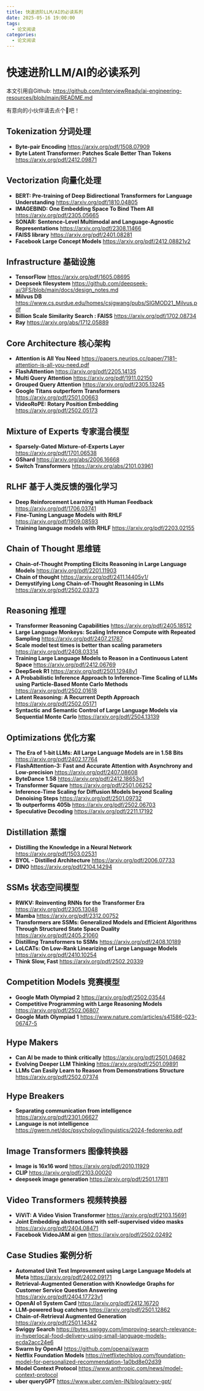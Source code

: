 ```yaml
---
title: 快速进阶LLM/AI的必读系列
date: 2025-05-16 19:00:00
tags:
  - 论文阅读
categories:
  - 论文阅读
---
```


# 快速进阶LLM/AI的必读系列

本文引用自Github: https://github.com/InterviewReady/ai-engineering-resources/blob/main/README.md

有意向的小伙伴请去点个🌟吧！

## **Tokenization 分词处理**

- **Byte-pair Encoding**
  https://arxiv.org/pdf/1508.07909
- **Byte Latent Transformer: Patches Scale Better Than Tokens**
  https://arxiv.org/pdf/2412.09871

## **Vectorization 向量化处理**

- **BERT: Pre-training of Deep Bidirectional Transformers for Language Understanding**
  https://arxiv.org/pdf/1810.04805
- **IMAGEBIND: One Embedding Space To Bind Them All**
  https://arxiv.org/pdf/2305.05665
- **SONAR: Sentence-Level Multimodal and Language-Agnostic Representations**
  https://arxiv.org/pdf/2308.11466
- **FAISS library**
  https://arxiv.org/pdf/2401.08281
- **Facebook Large Concept Models**
  https://arxiv.org/pdf/2412.08821v2

## **Infrastructure 基础设施**

- **TensorFlow**
  https://arxiv.org/pdf/1605.08695
- **Deepseek filesystem**
  https://github.com/deepseek-ai/3FS/blob/main/docs/design_notes.md
- **Milvus DB**
  https://www.cs.purdue.edu/homes/csjgwang/pubs/SIGMOD21_Milvus.pdf
- **Billion Scale Similarity Search : FAISS**
  https://arxiv.org/pdf/1702.08734
- **Ray**
  https://arxiv.org/abs/1712.05889

## **Core Architecture 核心架构**

- **Attention is All You Need**
  https://papers.neurips.cc/paper/7181-attention-is-all-you-need.pdf
- **FlashAttention**
  https://arxiv.org/pdf/2205.14135
- **Multi Query Attention**
  https://arxiv.org/pdf/1911.02150
- **Grouped Query Attention**
  https://arxiv.org/pdf/2305.13245
- **Google Titans outperform Transformers**
  https://arxiv.org/pdf/2501.00663
- **VideoRoPE: Rotary Position Embedding**
  https://arxiv.org/pdf/2502.05173

## **Mixture of Experts 专家混合模型**

- **Sparsely-Gated Mixture-of-Experts Layer**
  https://arxiv.org/pdf/1701.06538
- **GShard**
  https://arxiv.org/abs/2006.16668
- **Switch Transformers**
  https://arxiv.org/abs/2101.03961

## **RLHF 基于人类反馈的强化学习**

- **Deep Reinforcement Learning with Human Feedback**
  https://arxiv.org/pdf/1706.03741
- **Fine-Tuning Language Models with RHLF**
  https://arxiv.org/pdf/1909.08593
- **Training language models with RHLF**
  https://arxiv.org/pdf/2203.02155

## **Chain of Thought 思维链**

- **Chain-of-Thought Prompting Elicits Reasoning in Large Language Models**
  https://arxiv.org/pdf/2201.11903
- **Chain of thought**
  https://arxiv.org/pdf/2411.14405v1/
- **Demystifying Long Chain-of-Thought Reasoning in LLMs**
  https://arxiv.org/pdf/2502.03373

## **Reasoning 推理**

- **Transformer Reasoning Capabilities**
  https://arxiv.org/pdf/2405.18512
- **Large Language Monkeys: Scaling Inference Compute with Repeated Sampling**
  https://arxiv.org/pdf/2407.21787
- **Scale model test times is better than scaling parameters**
  https://arxiv.org/pdf/2408.03314
- **Training Large Language Models to Reason in a Continuous Latent Space**
  https://arxiv.org/pdf/2412.06769
- **DeepSeek R1**
  https://arxiv.org/pdf/2501.12948v1
- **A Probabilistic Inference Approach to Inference-Time Scaling of LLMs using Particle-Based Monte Carlo Methods**
  https://arxiv.org/pdf/2502.01618
- **Latent Reasoning: A Recurrent Depth Approach**
  https://arxiv.org/pdf/2502.05171
- **Syntactic and Semantic Control of Large Language Models via Sequential Monte Carlo**
  https://arxiv.org/pdf/2504.13139

## **Optimizations 优化方案**

- **The Era of 1-bit LLMs: All Large Language Models are in 1.58 Bits**
  https://arxiv.org/pdf/2402.17764
- **FlashAttention-3: Fast and Accurate Attention with Asynchrony and Low-precision**
  https://arxiv.org/pdf/2407.08608
- **ByteDance 1.58**
  https://arxiv.org/pdf/2412.18653v1
- **Transformer Square**
  https://arxiv.org/pdf/2501.06252
- **Inference-Time Scaling for Diffusion Models beyond Scaling Denoising Steps**
  https://arxiv.org/pdf/2501.09732
- **1b outperforms 405b**
  https://arxiv.org/pdf/2502.06703
- **Speculative Decoding**
  https://arxiv.org/pdf/2211.17192

## **Distillation 蒸馏**

- **Distilling the Knowledge in a Neural Network**
  https://arxiv.org/pdf/1503.02531
- **BYOL - Distilled Architecture**
  https://arxiv.org/pdf/2006.07733
- **DINO**
  https://arxiv.org/pdf/2104.14294

## **SSMs 状态空间模型**

- **RWKV: Reinventing RNNs for the Transformer Era**
  https://arxiv.org/pdf/2305.13048
- **Mamba**
  https://arxiv.org/pdf/2312.00752
- **Transformers are SSMs: Generalized Models and Efficient Algorithms Through Structured State Space Duality**
  https://arxiv.org/pdf/2405.21060
- **Distilling Transformers to SSMs**
  https://arxiv.org/pdf/2408.10189
- **LoLCATs: On Low-Rank Linearizing of Large Language Models**
  https://arxiv.org/pdf/2410.10254
- **Think Slow, Fast**
  https://arxiv.org/pdf/2502.20339

## **Competition Models 竞赛模型**

- **Google Math Olympiad 2**
  https://arxiv.org/pdf/2502.03544
- **Competitive Programming with Large Reasoning Models**
  https://arxiv.org/pdf/2502.06807
- **Google Math Olympiad 1**
  https://www.nature.com/articles/s41586-023-06747-5

## **Hype Makers**

- **Can AI be made to think critically**
  https://arxiv.org/pdf/2501.04682
- **Evolving Deeper LLM Thinking**
  https://arxiv.org/pdf/2501.09891
- **LLMs Can Easily Learn to Reason from Demonstrations Structure**
  https://arxiv.org/pdf/2502.07374

## **Hype Breakers**

- **Separating communication from intelligence**
  https://arxiv.org/pdf/2301.06627
- **Language is not intelligence**
  https://gwern.net/doc/psychology/linguistics/2024-fedorenko.pdf

## **Image Transformers 图像转换器**

- **Image is 16x16 word**
  https://arxiv.org/pdf/2010.11929
- **CLIP**
  https://arxiv.org/pdf/2103.00020
- **deepseek image generation**
  https://arxiv.org/pdf/2501.17811

## **Video Transformers 视频转换器**

- **ViViT: A Video Vision Transformer**
  https://arxiv.org/pdf/2103.15691
- **Joint Embedding abstractions with self-supervised video masks**
  https://arxiv.org/pdf/2404.08471
- **Facebook VideoJAM ai gen**
  https://arxiv.org/pdf/2502.02492

## **Case Studies 案例分析**

- **Automated Unit Test Improvement using Large Language Models at Meta**
  https://arxiv.org/pdf/2402.09171
- **Retrieval-Augmented Generation with Knowledge Graphs for Customer Service Question Answering**
  https://arxiv.org/pdf/2404.17723v1
- **OpenAI o1 System Card**
  https://arxiv.org/pdf/2412.16720
- **LLM-powered bug catchers**
  https://arxiv.org/pdf/2501.12862
- **Chain-of-Retrieval Augmented Generation**
  https://arxiv.org/pdf/2501.14342
- **Swiggy Search**
  https://bytes.swiggy.com/improving-search-relevance-in-hyperlocal-food-delivery-using-small-language-models-ecda2acc24e6
- **Swarm by OpenAI**
  https://github.com/openai/swarm
- **Netflix Foundation Models**
  https://netflixtechblog.com/foundation-model-for-personalized-recommendation-1a0bd8e02d39
- **Model Context Protocol**
  https://www.anthropic.com/news/model-context-protocol
- **uber queryGPT**
  https://www.uber.com/en-IN/blog/query-gpt/